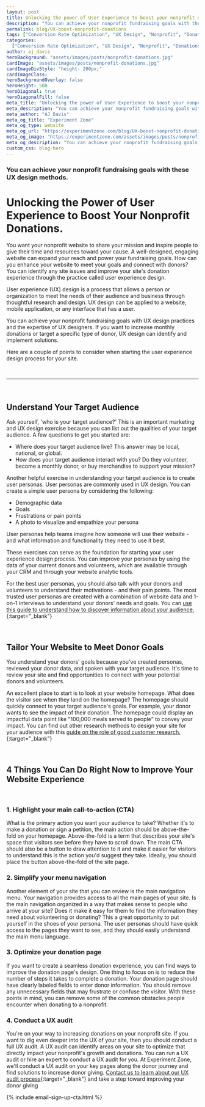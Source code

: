 ```yaml
---
layout: post
title: Unlocking the power of User Experience to boost your nonprofit donations
description: "You can achieve your nonprofit fundraising goals with these UX design methods."
permalink: blog/UX-boost-nonprofit-donations
tags: ["Conversion Rate Optimization", "UX Design", "Nonprofit", "Donations"]
categories:
  ["Conversion Rate Optimization", "UX Design", "Nonprofit", "Donations"]
author: aj_davis
heroBackground: "assets/images/posts/nonprofit-donations.jpg"
cardImage: "assets/images/posts/nonprofit-donations.jpg"
cardImageDivStyle: "height: 200px;"
cardImageClass:
heroBackgroundOverlay: false
heroHeight: 500
heroDiagonal: true
heroDiagonalFill: false
meta_title: "Unlocking the power of User Experience to boost your nonprofit donations"
meta_description: "You can achieve your nonprofit fundraising goals with these UX design methods."
meta_author: "AJ Davis"
meta_og_title: "Experiment Zone"
meta_og_type: website
meta_og_url: "https://experimentzone.com/blog/UX-boost-nonprofit-donations"
meta_og_image: "https://experimentzone.com/assets/images/posts/nonprofit-donations.jpg"
meta_og_description: "You can achieve your nonprofit fundraising goals with these UX design methods."
custom_css: blog-hero
---
```


### You can achieve your nonprofit fundraising goals with these UX design methods.

# Unlocking the Power of User Experience to Boost Your Nonprofit Donations.

You want your nonprofit website to share your mission and inspire people to give their time and resources toward your cause. A well-designed, engaging website can expand your reach and power your fundraising goals. How can you enhance your website to meet your goals and connect with donors? You can identify any site issues and improve your site's donation experience through the practice called user experience design.

User experience (UX) design is a process that allows a person or organization to meet the needs of their audience and business through thoughtful research and design. UX design can be applied to a website, mobile application, or any interface that has a user.

You can achieve your nonprofit fundraising goals with UX design practices and the expertise of UX designers. If you want to increase monthly donations or target a specific type of donor, UX design can identify and implement solutions.

Here are a couple of points to consider when starting the user experience design process for your site.

<br />

---

<br />

## Understand Your Target Audience

Ask yourself, 'who is your target audience?' This is an important marketing and UX design exercise because you can list out the qualities of your target audience. A few questions to get you started are:

- Where does your target audience live? This answer may be local, national, or global.
- How does your target audience interact with you? Do they volunteer, become a monthly donor, or buy merchandise to support your mission?

Another helpful exercise in understanding your target audience is to create user personas. User personas are commonly used in UX design. You can create a simple user persona by considering the following:

- Demographic data
- Goals
- Frustrations or pain points
- A photo to visualize and empathize your persona

User personas help teams imagine how someone will use their website - and what information and functionality they need to use it best.

These exercises can serve as the foundation for starting your user experience design process. You can improve your personas by using the data of your current donors and volunteers, which are available through your CRM and through your website analytic tools.

For the best user personas, you should also talk with your donors and volunteers to understand their motivations - and their pain points. The most trusted user personas are created with a combination of website data and 1-on-1 interviews to understand your donors' needs and goals. You can [use this guide to understand how to discover information about your audience.](https://www2.slideshare.net/mandidavis/11-essential-marketing-questions-you-should-be-asking-for-your-business){:target="\_blank"}

<br />

## Tailor Your Website to Meet Donor Goals

You understand your donors' goals because you've created personas, reviewed your donor data, and spoken with your target audience. It's time to review your site and find opportunities to connect with your potential donors and volunteers.

An excellent place to start is to look at your website homepage. What does the visitor see when they land on the homepage? The homepage should quickly connect to your target audience's goals. For example, your donor wants to see the impact of their donation. The homepage could display an impactful data point like "100,000 meals served to people" to convey your impact. You can find out other research methods to design your site for your audience with this [guide on the role of good customer research.](https://www2.slideshare.net/mandidavis/the-missing-voice-the-role-of-good-customer-research-in-optimization-programs){:target="\_blank"}

<br>

## 4 Things You Can Do Right Now to Improve Your Website Experience

<br>

### 1. Highlight your main call-to-action (CTA)

What is the primary action you want your audience to take? Whether it's to make a donation or sign a petition, the main action should be above-the-fold on your homepage. Above-the-fold is a term that describes your site's space that visitors see before they have to scroll down. The main CTA should also be a button to draw attention to it and make it easier for visitors to understand this is the action you'd suggest they take. Ideally, you should place the button above-the-fold of the site page.

### 2. Simplify your menu navigation

Another element of your site that you can review is the main navigation menu. Your navigation provides access to all the main pages of your site. Is the main navigation organized in a way that makes sense to people who arrive at your site? Does it make it easy for them to find the information they need about volunteering or donating? This a great opportunity to put yourself in the shoes of your persona. The user personas should have quick access to the pages they want to see, and they should easily understand the main menu language.

### 3. Optimize your donation page

If you want to create a seamless donation experience, you can find ways to improve the donation page's design. One thing to focus on is to reduce the number of steps it takes to complete a donation. Your donation page should have clearly labeled fields to enter donor information. You should remove any unnecessary fields that may frustrate or confuse the visitor. With these points in mind, you can remove some of the common obstacles people encounter when donating to a nonprofit.

### 4. Conduct a UX audit

You're on your way to increasing donations on your nonprofit site. If you want to dig even deeper into the UX of your site, then you should conduct a full UX audit. A UX audit can identify areas on your site to optimize that directly impact your nonprofit's growth and donations. You can run a UX audit or hire an expert to conduct a UX audit for you. At Experiment Zone, we'll conduct a UX audit on your key pages along the donor journey and find solutions to increase donor giving. [Contact us to learn about our UX audit process](https://experimentzone.com/services/conversion-deep-dive/){:target="\_blank"} and take a step toward improving your donor giving

{% include email-sign-up-cta.html %}
